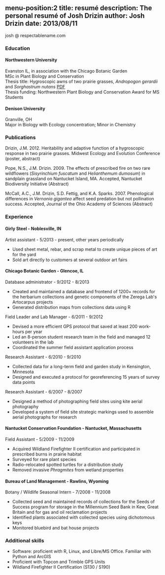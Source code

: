 menu-position:2
title: resumé
description: The personal resumé of Josh Drizin
author: Josh Drizin
date: 2013/08/11
---
josh @ respectablename.com

### Education
#### Northwestern University
Evanston IL, in association with the Chicago Botanic Garden  
MSc in Plant Biology and Conservation  
Thesis title: Hygroscopic awns of two prairie grasses, *Andropogon gerardii* and *Sorghastrum nutans* [PDF](files/drizin-thesis.pdf)  
Thesis funding: Northwestern Plant Biology and Conservation Award for MS Students  

#### Denison University
Granville, OH  
Major in Biology with Ecology concentration; Minor in Chemistry

### Publications
Drizin, J.M. 2012. Heritability and adaptive function of a hygroscopic response in two prairie grasses. Midwest Ecology and Evolution Conference (poster, abstract)

Pope, N.S., J.M. Drizin. 2009. The effects of prescribed fire on two rare wildflowers (*Sisyrinchium fuscatum* and *Helianthemum dumosum*) in sandplain grassland on Nantucket Island, MA. Accepted, Nantucket Biodiversity Initiative (Abstract)

McCall, A.C., J.M. Drizin, S.D. Fettig, and K.A. Sparks. 2007. Phenological differences in *Vernonia gigantea* affect seed predation but not pollination success. Accepted, Journal of the Ohio Academy of Sciences (Abstract)

### Experience

#### Girly Steel - Noblesville, IN
Artist assistant - 5/2013 - present, other years periodically 

 * Used sheet metal, rebar, and scrap metal to create unique pieces of art for the yard 
 * Sold art directly to customers at several outdoor art fairs

#### Chicago Botanic Garden - Glencoe, IL
Database administrator - 9/2012 - 8/2013

 * Created and maintained a database and frontend of 1200+ records for the herbarium collections and genetic components of the Zerega Lab's Artocarpus projects
 * Generated distribution maps from collections data using R
 
Field Leader and Lab Manager - 6/2011 - 9/2012

 * Devised a more efficient GPS protocol that saved at least 200 work-hours per year 
 * Led an 8-person student research team in the field and managed 12 volunteers in the lab
 * Coordinated the summer field assistant application process
 
Research Assistant - 6/2010 - 9/2010

 * Collected data for a long-term field and garden study in Kensington, Minnesota
 * Designed and executed a protocol for georeferencing 15 years of survey data points
 
Research Assistant - 6/2007 - 8/2007

 * Designed a method of photographing field sites using kite aerial photography
 * Developed a system of field site strategic markings used to assemble aerial photographs for research


#### Nantucket Conservation Foundation - Nantucket, Massachusetts

Field Assistant - 5/2009 - 11/2009

 * Acquired Wildland Firefighter II certification and participated in prescribed burns in prairie habitat
 * Surveyed for rare plant species
 * Radio-relocated spotted turtles for a distribution study
 * Removed invasive *Phragmites* from wetland properties

#### Bureau of Land Management - Rawlins, Wyoming

Botany / Wildlife Seasonal Intern - 7/2008 - 11/2008

 * Collected seed and maintained records of collections for the Seeds of Success program for storage in the Millennium Seed Bank in Kew, Great Britain and for gas and oil reclamation projects
 * Identified plants associated with collected species using dichotomous keys
 * Monitored bluebird and bat house projects

### Additional skills

 * Software: proficient with R, Linux, and Libre/MS Office. Familiar with Python and ArcGIS
 * Proficient with Topcon and Trimble GPS Units
 * Wildland Firefighter II Certification (S130 / S190)
